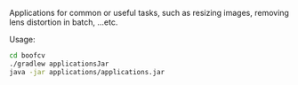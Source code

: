 Applications for common or useful tasks, such as resizing images, removing lens distortion in batch, ...etc.

Usage:

```bash
cd boofcv
./gradlew applicationsJar
java -jar applications/applications.jar
```

